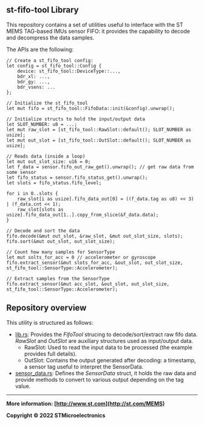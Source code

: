 ## st-fifo-tool Library

This repository contains a set of utilities useful to interface with the ST MEMS TAG-based IMUs sensor FIFO: it provides the capability to decode and decompress the data samples.

The APIs are the following:

```[rust]
// Create a st_fifo_tool config:
let config = st_fifo_tool::Config {
    device: st_fifo_tool::DeviceType::...,
    bdr_xl: ...,
    bdr_gy: ...,
    bdr_vsens: ...
};

// Initialize the st_fifo_tool
let mut fifo = st_fifo_tool::FifoData::init(&config).unwrap();

// Initialize structs to hold the input/output data
let SLOT_NUMBER: u8 = ...;
let mut raw_slot = [st_fifo_tool::RawSlot::default(); SLOT_NUMBER as usize];
let mut out_slot = [st_fifo_tool::OutSlot::default(); SLOT_NUMBER as usize];

// Reads data (inside a loop)
let mut out_slot_size: u16 = 0;
let f_data = sensor.fifo_out_raw_get().unwrap(); // get raw data from some sensor
let fifo_status = sensor.fifo_status_get().unwrap();
let slots = fifo_status.fifo_level;

for i in 0..slots {
    raw_slot[i as usize].fifo_data_out[0] = ((f_data.tag as u8) << 3) | (f_data.cnt << 1);
    raw_slot[slots as usize].fifo_data_out[1..].copy_from_slice(&f_data.data);
}

// Decode and sort the data
fifo.decode(&mut out_slot, &raw_slot, &mut out_slot_size, slots);
fifo.sort(&mut out_slot, out_slot_size);

// Count how many samples for SensorType 
let mut solts_for_acc = 0 // accelerometer or gyroscope
fifo.extract_sensor(&mut slots_for_acc, &out_slot, out_slot_size, st_fifo_tool::SensorType::Accelerometer);

// Extract samples from the SensorType
fifo.extract_sensor(&mut acc_slot, &out_slot, out_slot_size, st_fifo_tool::SensorType::Accelerometer);

```

## Repository overview

This utility is structured as follows:  

- [lib.rs](./src/lib.rs): Provides the *FifoTool* strucing to decode/sort/extract raw fifo data. *RawSlot* and *OutSlot* are auxiliary structures used as input/output data.
    - RawSlot: Used to read the input data to be processed (the example provides full details). 
    - OutSlot: Contains the output generated after decoding: a timestamp, a sensor tag useful to interpret the SensorData.
- [sensor_data.rs](./src/sensor_data.rs): Defines the *SensorData* struct, it holds the raw data and provide methods to convert to various output depending on the tag value.

------

**More information: [http://www.st.com](http://st.com/MEMS)**

**Copyright © 2022 STMicroelectronics**

